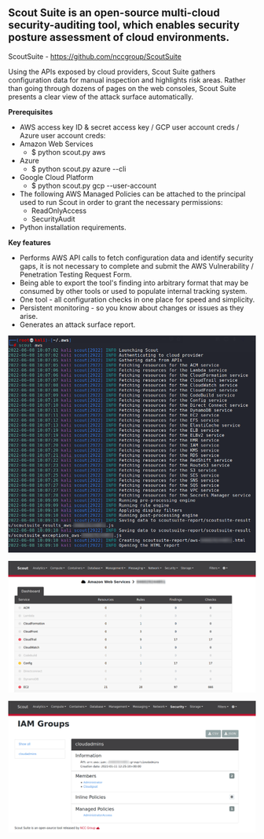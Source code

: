 ## Scout Suite is an open-source multi-cloud security-auditing tool, which enables security posture assessment of cloud environments. 

ScoutSuite - https://github.com/nccgroup/ScoutSuite

Using the APIs exposed by cloud providers, Scout Suite gathers configuration data for manual inspection and highlights risk areas. Rather than going through dozens of pages on the web consoles, Scout Suite presents a clear view of the attack surface automatically.

**Prerequisites** 
* AWS access key ID & secret access key / GCP user account creds / Azure user account creds:
* Amazon Web Services
  * $ python scout.py aws
* Azure
  * $ python scout.py azure --cli
* Google Cloud Platform
  * $ python scout.py gcp --user-account
* The following AWS Managed Policies can be attached to the principal used to run Scout in order to grant the necessary permissions:
  * ReadOnlyAccess
  * SecurityAudit
* Python installation requirements.

**Key features**
* Performs AWS API calls to fetch configuration data and identify security gaps, it is not necessary to complete and submit the AWS Vulnerability / Penetration Testing Request Form.
* Being able to export the tool's finding into arbitrary format that may be consumed by other tools or used to populate internal tracking system.
* One tool - all configuration checks in one place for speed and simplicity.
* Persistent monitoring - so you know about changes or issues as they arise.
* Generates an attack surface report.

![Import Module](https://github.com/JonathanScheinert/Cloud_PT_Tools/blob/main/AWS/Screenshots/ScoutSuite_1.png)


![Running The Script](https://github.com/JonathanScheinert/Cloud_PT_Tools/blob/main/AWS/Screenshots/ScoutSuite_2.png)


![Running The Script](https://github.com/JonathanScheinert/Cloud_PT_Tools/blob/main/AWS/Screenshots/ScoutSuite_3.png)
